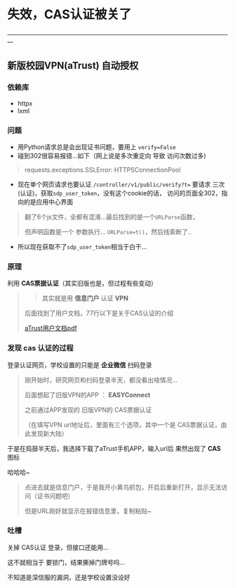 # 失效，CAS认证被关了
~~--------------------------------------------------------------------------------~~
## 新版校园VPN(aTrust) 自动授权

### 依赖库
+ httpx
+ lxml

### 问题
+ 用Python请求总是会出现证书问题，要用上 `verify=False`
+ 碰到302很容易报错...如下（网上说是多次重定向 导致 访问次数过多)
> requests.exceptions.SSLError: HTTPSConnectionPool
+ 现在单个网页请求也要认证 
`/controller/v1/public/verify?t=`
要请求 三次(认证)，获取`sdp_user_token`，没有这个cookie的话，
访问的页面全302，指向的是应用中心界面
> 翻了6个js文件，全都有混淆...最后找到的是一个`URLParse`函数，
> 
> 但声明函数是一个 参数执行... `URLParse=t()`，然后线索断了..

+ 所以现在获取不了`sdp_user_token`相当于白干...

### 原理

利用 **CAS票据认证**（其实旧版也是，但过程有些变动）
> 
> > 其实就是用 **信息门户** 认证 **VPN**
> 
> 后面找到了用户文档，77行以下是关于CAS认证的介绍
> 
> [aTrust用户文档pdf](https://max.book118.com/html/2022/0327/5202304102004204.shtm)


### 发现 cas 认证的过程

登录认证网页，学校设置的只能是 **企业微信** 扫码登录
> 
> 刚开始时，研究网页和扫码登录半天，都没看出啥情况...
> 
> 后面想起了旧版VPN的APP ： **EASYConnect** 
> 
> 之前通过APP发现的 旧版VPN的 CAS票据认证
> 
> （在填写VPN url地址后，里面有三个选项，其中一个是 CAS票据认证，由此发现新大陆）

于是在捣鼓半天后，我选择下载了aTrust手机APP，输入url后 果然出现了 **CAS** 图标

哈哈哈~

> 点进去就是信息门户，于是我开小黄鸟抓包，开启后重新打开，显示无法访问（证书问题吧）
> 
> 但是URL刚好就显示在报错信息里，复制粘贴~

### 吐槽
关掉 CAS认证 登录，但接口还能用...

这不就相当于 要锁门，结果撕掉门牌号吗...

不知道是深信服的漏洞，还是学校设置没设好